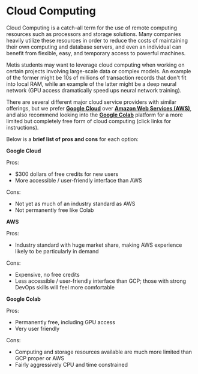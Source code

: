 # Cloud Computing

Cloud Computing is a catch-all term for the use of remote computing resources such as processors and storage solutions. Many companies heavily utilize these resources in order to reduce the costs of maintaining their own computing and database servers, and even an individual can benefit from flexible, easy, and temporary access to powerful machines.    

Metis students may want to leverage cloud computing when working on certain projects involving large-scale data or complex models. An example of the former might be 10s of millions of transaction records that don't fit into local RAM, while an example of the latter might be a deep neural network (GPU access dramatically speed ups neural network training). 

There are several different major cloud service providers with similar offerings, but we prefer [**Google Cloud**](./gcp-setup/readme.md) over [**Amazon Web Services (AWS)**](./aws-setup/readme.md), and also recommend looking into the [**Google Colab**](./google-colab-instructions/readme.md) platform for a more limited but completely free form of cloud computing (click links for instructions).   

Below is a **brief list of pros and cons** for each option:  

**Google Cloud**

Pros:

 - $300 dollars of free credits for new users
 - More accessible / user-friendly interface than AWS
   
Cons:

  - Not yet as much of an industry standard as AWS
  - Not permanently free like Colab 

**AWS**

Pros:
  - Industry standard with huge market share, making AWS experience likely to be particularly in demand
   
Cons:
  - Expensive, no free credits
  - Less accessible / user-friendly interface than GCP; those with strong DevOps skills will feel more comfortable 

**Google Colab**

Pros:

  - Permanently free, including GPU access
  - Very user friendly

Cons:

  - Computing and storage resources available are much more limited than GCP proper or AWS 
  - Fairly aggressively CPU and time constrained



